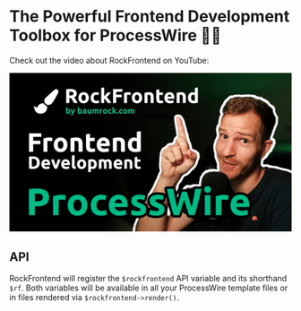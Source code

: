 # The Powerful Frontend Development Toolbox for ProcessWire 🚀🚀

Check out the video about RockFrontend on YouTube:

<a href='https://www.youtube.com/watch?v=7CoIj--u4ps'>
  <img src=thumb.jpg class=blur>
</a>

## API

RockFrontend will register the `$rockfrontend` API variable and its shorthand `$rf`. Both variables will be available in all your ProcessWire template files or in files rendered via `$rockfrontend->render()`.
